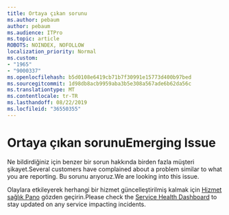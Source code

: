 ```yaml
---
title: Ortaya çıkan sorunu
ms.author: pebaum
author: pebaum
ms.audience: ITPro
ms.topic: article
ROBOTS: NOINDEX, NOFOLLOW
localization_priority: Normal
ms.custom:
- "1965"
- "9000337"
ms.openlocfilehash: b5d0108e6419cb71b7f30991e15773d400b97bed
ms.sourcegitcommit: 1d98db8acb9959aba3b5e308a567ade6b62da56c
ms.translationtype: MT
ms.contentlocale: tr-TR
ms.lasthandoff: 08/22/2019
ms.locfileid: "36550355"
---
```

# <a name="emerging-issue"></a><span data-ttu-id="810d7-102">Ortaya çıkan sorunu</span><span class="sxs-lookup"><span data-stu-id="810d7-102">Emerging Issue</span></span>

<span data-ttu-id="810d7-103">Ne bildirdiğiniz için benzer bir sorun hakkında birden fazla müşteri şikayet.</span><span class="sxs-lookup"><span data-stu-id="810d7-103">Several customers have complained about a problem similar to what you are reporting.</span></span> <span data-ttu-id="810d7-104">Bu sorunu arıyoruz.</span><span class="sxs-lookup"><span data-stu-id="810d7-104">We are looking into this issue.</span></span>

<span data-ttu-id="810d7-105">Olaylara etkileyerek herhangi bir hizmet güncelleştirilmiş kalmak için [Hizmet sağlık Pano](https://admin.microsoft.com/adminportal/home#/servicehealth) gözden geçirin.</span><span class="sxs-lookup"><span data-stu-id="810d7-105">Please check the [Service Health Dashboard](https://admin.microsoft.com/adminportal/home#/servicehealth) to stay updated on any service impacting incidents.</span></span>